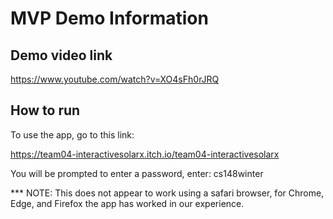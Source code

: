 # MVP Demo Information
## Demo video link

https://www.youtube.com/watch?v=XO4sFh0rJRQ

## How to run

To use the app, go to this link:

https://team04-interactivesolarx.itch.io/team04-interactivesolarx

You will be prompted to enter a password, enter: cs148winter

*** NOTE: This does not appear to work using a safari browser, for Chrome, Edge, and Firefox the app has worked in our experience.
